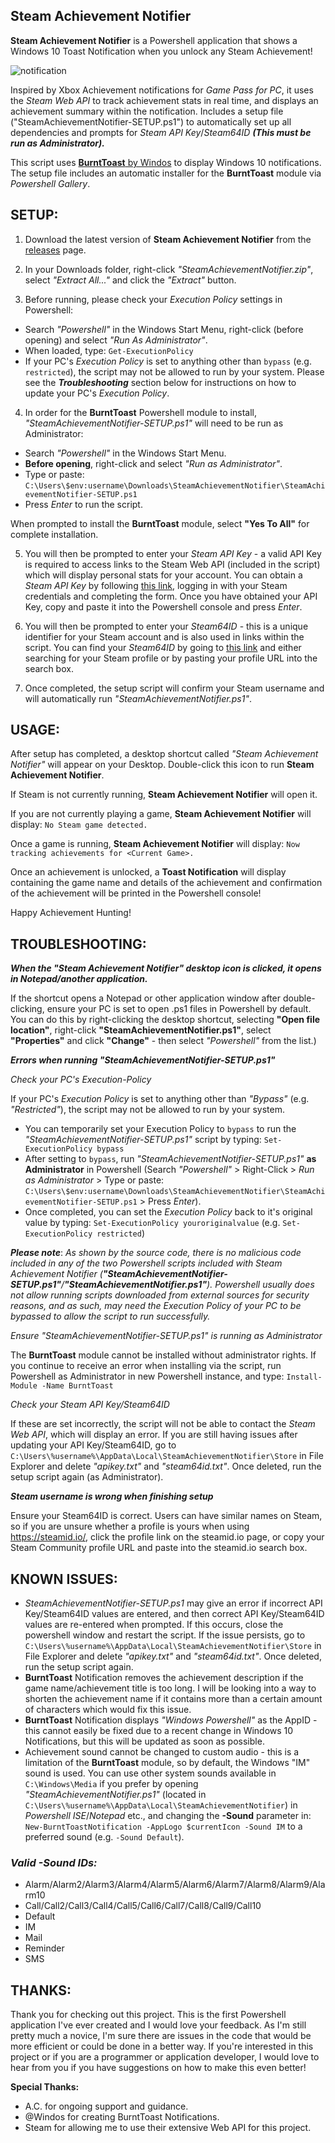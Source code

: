 Steam Achievement Notifier
-

**Steam Achievement Notifier** is a Powershell application that shows a Windows 10 Toast Notification when you unlock any Steam Achievement!

![notification](https://media.giphy.com/media/HBU4sWKTzLrHmOTUlj/source.gif)

Inspired by Xbox Achievement notifications for *Game Pass for PC*, it uses the *Steam Web API* to track achievement stats in real time, and displays an achievement summary within the notification. Includes a setup file ("SteamAchievementNotifier-SETUP.ps1") to automatically set up all dependencies and prompts for *Steam API Key*/*Steam64ID* ***(This must be run as Administrator).***

This script uses [**BurntToast** by Windos](https://github.com/Windos/BurntToast) to display Windows 10 notifications. The setup file includes an automatic installer for the **BurntToast** module via *Powershell Gallery*.

**SETUP:**
-
  
1. Download the latest version of **Steam Achievement Notifier** from the [releases](https://github.com/SteamAchievementNotifier/SteamAchievementNotifier/releases) page.

2. In your Downloads folder, right-click *"SteamAchievementNotifier.zip"*, select *"Extract All..."* and click the *"Extract"* button.

3. Before running, please check your *Execution Policy* settings in Powershell:

* Search *"Powershell"* in the Windows Start Menu, right-click (before opening) and select *"Run As Administrator"*.
* When loaded, type: `Get-ExecutionPolicy`
* If your PC's *Execution Policy* is set to anything other than `bypass` (e.g. `restricted`), the script may not be allowed to run by your system. Please see the ***Troubleshooting*** section below for instructions on how to update your PC's *Execution Policy*.

4. In order for the **BurntToast** Powershell module to install, *"SteamAchievementNotifier-SETUP.ps1"* will need to be run as Administrator:

- Search *"Powershell"* in the Windows Start Menu.
- **Before opening**, right-click and select *"Run as Administrator"*.
- Type or paste: `C:\Users\$env:username\Downloads\SteamAchievementNotifier\SteamAchievementNotifier-SETUP.ps1`
- Press *Enter* to run the script.

When prompted to install the **BurntToast** module, select **"Yes To All"** for complete installation.

5. You will then be prompted to enter your *Steam API Key* - a valid API Key is required to access links to the Steam Web API (included in the script) which will display personal stats for your account. You can obtain a *Steam API Key* by following [this link](https://steamcommunity.com/login/home/?goto=%2Fdev%2Fapikey), logging in with your Steam credentials and completing the form. Once you have obtained your API Key, copy and paste it into the Powershell console and press *Enter*.

6. You will then be prompted to enter your *Steam64ID* - this is a unique identifier for your Steam account and is also used in links within the script. You can find your *Steam64ID* by going to [this link](https://steamid.io/) and either searching for your Steam profile or by pasting your profile URL into the search box.

7. Once completed, the setup script will confirm your Steam username and will automatically run *"SteamAchievementNotifier.ps1"*.

**USAGE:**
-
  
After setup has completed, a desktop shortcut called *"Steam Achievement Notifier"* will appear on your Desktop. Double-click this icon to run **Steam Achievement Notifier**.

If Steam is not currently running, **Steam Achievement Notifier** will open it.

If you are not currently playing a game, **Steam Achievement Notifier** will display: `No Steam game detected.`

Once a game is running, **Steam Achievement Notifier** will display: `Now tracking achievements for <Current Game>.`

Once an achievement is unlocked, a **Toast Notification** will display containing the game name and details of the achievement and confirmation of the achievement will be printed in the Powershell console!
  
Happy Achievement Hunting!

**TROUBLESHOOTING:**
-

***When the "Steam Achievement Notifier" desktop icon is clicked, it opens in Notepad/another application.***

If the shortcut opens a Notepad or other application window after double-clicking, ensure your PC is set to open .ps1 files in Powershell by default. You can do this by right-clicking the desktop shortcut, selecting **"Open file location"**, right-click **"SteamAchievementNotifier.ps1"**, select **"Properties"** and click **"Change"** - then select *"Powershell"* from the list.)

***Errors when running "SteamAchievementNotifier-SETUP.ps1"***

*Check your PC's *Execution-Policy**

If your PC's *Execution Policy* is set to anything other than *"Bypass"* (e.g. *"Restricted"*), the script may not be allowed to run by your system.
- You can temporarily set your Execution Policy to `bypass` to run the *"SteamAchievementNotifier-SETUP.ps1"* script by typing: `Set-ExecutionPolicy bypass`
- After setting to `bypass`, run *"SteamAchievementNotifier-SETUP.ps1"* **as Administrator** in Powershell (Search *"Powershell"* > Right-Click > *Run as Administrator* > Type or paste: `C:\Users\$env:username\Downloads\SteamAchievementNotifier\SteamAchievementNotifier-SETUP.ps1` > Press *Enter*).
- Once completed, you can set the *Execution Policy* back to it's original value by typing: `Set-ExecutionPolicy youroriginalvalue` (e.g. `Set-ExecutionPolicy restricted`)

***Please note***: *As shown by the source code, there is no malicious code included in any of the two Powershell scripts included with Steam Achievement Notifier (**"SteamAchievementNotifier-SETUP.ps1"**/**"SteamAchievementNotifier.ps1"**). Powershell usually does not allow running scripts downloaded from external sources for security reasons, and as such, may need the Execution Policy of your PC to be bypassed to allow the script to run successfully.*

*Ensure "SteamAchievementNotifier-SETUP.ps1" is running as Administrator*

The **BurntToast** module cannot be installed without administrator rights. If you continue to receive an error when installing via the script, run Powershell as Administrator in new Powershell instance, and type: `Install-Module -Name BurntToast`

*Check your Steam API Key/Steam64ID*

If these are set incorrectly, the script will not be able to contact the *Steam Web API*, which will display an error. If you are still having issues after updating your API Key/Steam64ID, go to `C:\Users\%username%\AppData\Local\SteamAchievementNotifier\Store` in File Explorer and delete *"apikey.txt"* and *"steam64id.txt"*. Once deleted, run the setup script again (as Administrator).

***Steam username is wrong when finishing setup***

Ensure your Steam64ID is correct. Users can have similar names on Steam, so if you are unsure whether a profile is yours when using https://steamid.io/, click the profile link on the steamid.io page, or copy your Steam Community profile URL and paste into the steamid.io search box.

**KNOWN ISSUES:**
-

- *SteamAchievementNotifier-SETUP.ps1* may give an error if incorrect API Key/Steam64ID values are entered, and then correct API Key/Steam64ID values are re-entered when prompted. If this occurs, close the powershell window and restart the script. If the issue persists, go to `C:\Users\%username%\AppData\Local\SteamAchievementNotifier\Store` in File Explorer and delete *"apikey.txt"* and *"steam64id.txt"*. Once deleted, run the setup script again.
- **BurntToast** Notification removes the achievement description if the game name/achievement title is too long. I will be looking into a way to shorten the achievement name if it contains more than a certain amount of characters which would fix this issue.
- **BurntToast** Notification displays *"Windows Powershell"* as the AppID - this cannot easily be fixed due to a recent change in Windows 10 Notifications, but this will be updated as soon as possible.
- Achievement sound cannot be changed to custom audio - this is a limitation of the **BurntToast** module, so by default, the Windows "IM" sound is used. You can use other system sounds available in `C:\Windows\Media` if you prefer by opening *"SteamAchievementNotifier.ps1"* (located in `C:\Users\%username%\AppData\Local\SteamAchievementNotifier`) in *Powershell ISE*/*Notepad* etc., and changing the **-Sound** parameter in: `New-BurntToastNotification -AppLogo $currentIcon -Sound IM` to a preferred sound (e.g. `-Sound Default`).

### *Valid -Sound IDs:*
- Alarm/Alarm2/Alarm3/Alarm4/Alarm5/Alarm6/Alarm7/Alarm8/Alarm9/Alarm10
- Call/Call2/Call3/Call4/Call5/Call6/Call7/Call8/Call9/Call10
- Default
- IM
- Mail
- Reminder
- SMS

**THANKS:**
-

Thank you for checking out this project. This is the first Powershell application I've ever created and I would love your feedback. As I'm still pretty much a novice, I'm sure there are issues in the code that would be more efficient or could be done in a better way. If you're interested in this project or if you are a programmer or application developer, I would love to hear from you if you have suggestions on how to make this even better!

**Special Thanks:**
- A.C. for ongoing support and guidance.
- @Windos for creating BurntToast Notifications.
- Steam for allowing me to use their extensive Web API for this project.
